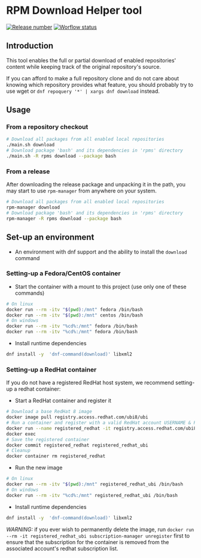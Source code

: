 # RPM Download Helper tool

[![Release number](https://shields.io/github/v/release/Ayowel/rpm-manager)](https://github.com/Ayowel/rpm-manager/releases/latest) [![Worflow status](https://shields.io/github/workflow/status/Ayowel/rpm-manager/Main)](https://github.com/Ayowel/rpm-manager/actions)

## Introduction

This tool enables the full or partial download of enabled repositories' content while keeping track of the original repository's source.

If you can afford to make a full repository clone and do not care about knowing which repository provides what feature, you should probably try to use wget or `dnf repoquery '*' | xargs dnf download` instead.

## Usage

### From a repository checkout

```bash
# Download all packages from all enabled local repositories
./main.sh download
# Download package 'bash' and its dependencies in 'rpms' directory
./main.sh -R rpms download --package bash
```

### From a release

After downloading the release package and unpacking it in the path, you may start to use `rpm-manager` from anywhere on your system.

```bash
# Download all packages from all enabled local repositories
rpm-manager download
# Download package 'bash' and its dependencies in 'rpms' directory
rpm-manager -R rpms download --package bash
```

## Set-up an environment

* An environment with dnf support and the ability to install the `download` command

### Setting-up a Fedora/CentOS container

* Start the container with a mount to this project (use only one of these commands)

```bash
# On linux
docker run --rm -itv "$(pwd):/mnt" fedora /bin/bash
docker run --rm -itv "$(pwd):/mnt" centos /bin/bash
# On windows
docker run --rm -itv "%cd%:/mnt" fedora /bin/bash
docker run --rm -itv "%cd%:/mnt" fedora /bin/bash
```

* Install runtime dependencies

```bash
dnf install -y  'dnf-command(download)' libxml2
```

### Setting-up a RedHat container

If you do not have a registered RedHat host system, we recommend setting-up a redhat container:

* Start a RedHat container and register it

```bash
# Download a base RedHat 8 image
docker image pull registry.access.redhat.com/ubi8/ubi
# Run a container and register with a valid RedHat account USERNAME & PASSWORD
docker run --name registered_redhat -it registry.access.redhat.com/ubi8/ubi subscription-manager register --auto-attach --username USERNAME
docker exec
# Save the registered container
docker commit registered_redhat registered_redhat_ubi
# Cleanup
docker container rm registered_redhat
```

* Run the new image

```bash
# On linux
docker run --rm -itv "$(pwd):/mnt" registered_redhat_ubi /bin/bash
# On windows
docker run --rm -itv "%cd%:/mnt" registered_redhat_ubi /bin/bash
```

* Install runtime dependencies

```bash
dnf install -y  'dnf-command(download)' libxml2
```

*WARNING:* if you ever wish to permanently delete the image, run `docker run --rm -it registered_redhat_ubi subscription-manager unregister` first to ensure that the subscription for the container is removed from the associated account's redhat subscription list.
